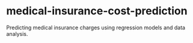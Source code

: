 # medical-insurance-cost-prediction
Predicting medical insurance charges using regression models and data analysis.
